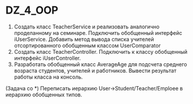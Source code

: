 # DZ_4_OOP

1. Создать класс TeacherService и реализовать аналогично проделанному на семинаре. Подключить обобщенный интерфейс iUserService. Добавить метод вывода списка учителей отсортированного обобщенным классом UserComparator
2. Создать класс TeacherController. Подключить к классу обобщенный интерфейс iUserController.
3. Разработать обобщенный класс AverageAge для подсчета среднего возраста студентов, учителей и работников. Вывести результат работы класса на консоль.

(Задача со *) Переписать иерархию User->Student/Teacher/Emploee в иерархию обобщенных типов.